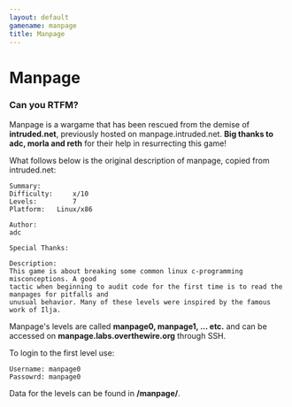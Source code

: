 ```yaml
---
layout: default
gamename: manpage
title: Manpage
---
```


Manpage
=======

### Can you RTFM?

Manpage is a wargame that has been rescued from the demise of
**intruded.net**, previously hosted on manpage.intruded.net. **Big
thanks to adc, morla and reth** for their help in resurrecting this
game!

What follows below is the original description of manpage, copied from
intruded.net:

    Summary:
    Difficulty:     x/10
    Levels:         7
    Platform:   Linux/x86

    Author:
    adc

    Special Thanks:

    Description:
    This game is about breaking some common linux c-programming misconceptions. A good
    tactic when beginning to audit code for the first time is to read the manpages for pitfalls and 
    unusual behavior. Many of these levels were inspired by the famous work of Ilja.

Manpage's levels are called **manpage0, manpage1, ... etc.** and can be
accessed on **manpage.labs.overthewire.org** through SSH.

To login to the first level use:

    Username: manpage0
    Passowrd: manpage0

Data for the levels can be found in **/manpage/**.
